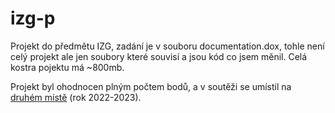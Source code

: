 # izg-p
Projekt do předmětu IZG, zadání je v souboru documentation.dox, tohle není celý
projekt ale jen soubory které souvisí a jsou kód co jsem měnil. Celá kostra
pojektu má ~800mb.

Projekt byl ohodnocen plným počtem bodů, a v soutěži se umístil na [druhém místě](https://www.fit.vutbr.cz/~imilet/shared/sinSlavy/) (rok 2022-2023).
